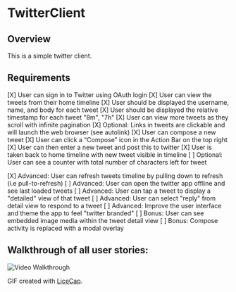 # TwitterClient

## Overview
 This is a simple twitter client.

## Requirements
[X] User can sign in to Twitter using OAuth login
[X] User can view the tweets from their home timeline
[X] User should be displayed the username, name, and body for each tweet
[X] User should be displayed the relative timestamp for each tweet "8m", "7h"
[X] User can view more tweets as they scroll with infinite pagination
[X] Optional: Links in tweets are clickable and will launch the web browser (see autolink)
[X] User can compose a new tweet
[X] User can click a “Compose” icon in the Action Bar on the top right
[X] User can then enter a new tweet and post this to twitter
[X] User is taken back to home timeline with new tweet visible in timeline
[ ] Optional: User can see a counter with total number of characters left for tweet

[X] Advanced: User can refresh tweets timeline by pulling down to refresh (i.e pull-to-refresh)
[ ] Advanced: User can open the twitter app offline and see last loaded tweets
[ ] Advanced: User can tap a tweet to display a "detailed" view of that tweet
[ ] Advanced: User can select "reply" from detail view to respond to a tweet
[ ] Advanced: Improve the user interface and theme the app to feel "twitter branded"
[ ] Bonus: User can see embedded image media within the tweet detail view
[ ] Bonus: Compose activity is replaced with a modal overlay

## Walkthrough of all user stories:

![Video Walkthrough](walkthrough.gif)

GIF created with [LiceCap](http://www.cockos.com/licecap/).